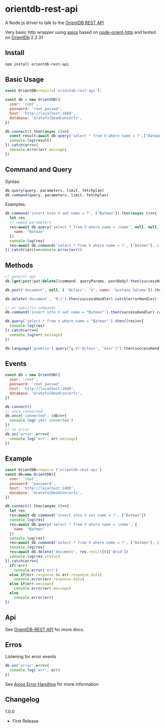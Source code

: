 orientdb-rest-api
==================

A Node.js driver to talk to the [OrientDB REST API](http://orientdb.com/docs/2.2.x/OrientDB-REST.html)

Very basic http wrapper using [axios](https://github.com/axios/axios) based on [node-orient-http](https://github.com/Havelaer/node-orientdb-http) and tested on [OrientDb](http://www.orientdb.org/) 2.2.31

## Install

```bash
npm install orientdb-rest-api
```

## Basic Usage

```javascript
const OrientDB=require('orientdb-rest-api');

const db = new OrientDB({
  user: 'root',
  password: 'root_passwd',
  host: 'http://localhost:2480',
  database: 'GratefulDeadConcerts',
})

db.connect().then(async ()=>{
  const result=await db.query('select * from V where name = ?',["Batman"])
  console.log(result)
}).catch(err=>{
  console.error(err.message)
})
```

## Command and Query

Syntax:
```js
db.query(query, parameters, limit, fetchplan)
db.command(query, parameters, limit, fetchplan)
```

Examples:

```javascript
db.command('insert into V set name = ?', ["Batman"]).then(async ()=>{
  let res
  // named parameters
  res=await db.query('select * from V where name = :name', null, null, {
    name: "Batman"
  })
  console.log(res)
  res=await db.command('select * from V where name = ?', ["Batman"], 1)
}).catch((err)=>console.error(err))
```

## Methods

```javascript
// general api
db.[get|post|put|delete](command, queryParams, postBody).then(successHandler).catch(errorHandler)

db.post('document', null, { '@class': 'V', name: 'Gustavo Salome'}).then(successHandler).catch(errorHandler)

db.delete('document', '9:1').then(successHandler).catch(errorHandler)

// or specific commands
db.command('insert into V set name = "Batman"').then(successHandler).catch(errorHandler)

db.query('select * from V where name = "Batman"').then((res)=>{
  console.log(res)
}).catch(err=>{
  console.log(err.message)
})

db.language('gremlin').query("g.V('@class', 'User')").then(successHandler2).catch(errorHandler2)
```

## Events

```javascript
const db = new OrientDB({
  user: 'root',
  password: 'root_passwd',
  host: 'http://localhost:2480',
  database: 'GratefulDeadConcerts',
})

db.connect()
// once connected
db.once('connected', (db)=>{
  console.log('yes! connected')
})
// on error
db.on('error',err=>{
  console.log('err', err.message)
})
```

## Example

```js
const OrientDB=require ('orientdb-rest-api')
const db=new OrientDB({
  user: 'root',
  password: 'password',
  host: 'http://localhost:2480',
  database: 'GratefulDeadConcerts',
})

db.connect().then(async ()=>{
  let res
  res=await db.command('insert into V set name = ?', ["Batman"])
  console.log(res)
  res=await db.query('select * from V where name = :name', {
    name: "Batman"
  })
  console.log(res)
  res=await db.command('select * from V where name = ?', ["Batman"], 1)
  console.log(res)
  res=await db.delete('document', res.result[0]['@rid'])
  console.log(res.status)
}).catch(err=>{
  if(!err)
    console.error('err')
  else if(err.response && err.response.data)
    console.error(err.response.data)
  else if(err.message)
    console.error(err.message)
  else
    console.error(err)
})
```

## Api

See [OrientDB-REST API](http://orientdb.com/docs/2.2.x/OrientDB-REST.html) for more docs.

## Erros

Listening for error events
```js
db.on('error',err=>{
  console.log('err', err)
})
```
See [Axios Error Handling](https://github.com/axios/axios#handling-errors) for more information

## Changelog

1.0.0

* First Release
